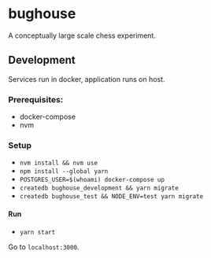 # bughouse

A conceptually large scale chess experiment.

## Development

Services run in docker, application runs on host.

### Prerequisites:

- docker-compose
- nvm

### Setup

- `nvm install && nvm use`
- `npm install --global yarn`
- `POSTGRES_USER=$(whoami) docker-compose up`
- `createdb bughouse_development && yarn migrate`
- `createdb bughouse_test && NODE_ENV=test yarn migrate`

#### Run

- `yarn start`

Go to `localhost:3000`.
